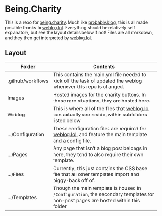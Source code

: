 # Being.Charity
This is a repo for [being.charity](https://being.charity). Much like [probably.blog](https://probably.blog), this is all made possible thanks to [weblog.lol](https://weblog.lol). Everything should be relatively self explanatory, but see the layout details below if not! Files are all markdown, and they then get interpreted by [weblog.lol](https://weblog.lol).


## Layout

| Folder            | Contents                                                                                                                                       |
|-------------------|------------------------------------------------------------------------------------------------------------------------------------------------|
| .github/workflows | This contains the main.yml file needed to kick off the task of updated the weblog whenever this repo is changed.                               |
| Images            | Hosted images for the charity buttons. In those rare situations, they are hosted here.                                                         |
| Weblog            | This is where all of the files that [weblog.lol](https://weblog.lol) can actually see reside, within subfolders listed below.                  |
| .../Configuration | These configuration files are required for [weblog.lol](https://weblog.lol), and feature the main template and a config file.                  |
| .../Pages         | Any page that isn't a blog post belongs in here, they tend to also require their own template.                                                 |
| .../Files         | Currently, this just contains the CSS base file that all other templates import and piggy-back off of.                                         |
| .../Templates     | Though the main template is housed in `/Configuration`, the secondary templates for non-post pages are hosted within this folder.              |
